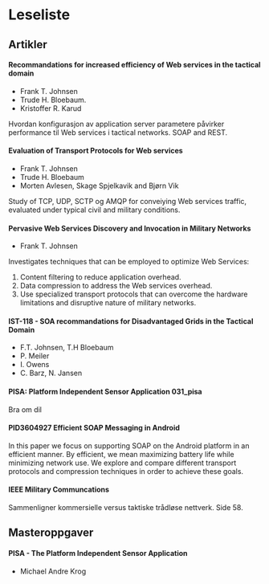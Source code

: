 Leseliste
====================

Artikler
---------------------

#### Recommandations for increased efficiency of Web services in the tactical domain
* Frank T. Johnsen
* Trude H. Bloebaum.
* Kristoffer R. Karud

Hvordan konfigurasjon av application server parametere påvirker performance til Web services i tactical networks.
SOAP and REST.

#### Evaluation of Transport Protocols for Web services
* Frank T. Johnsen
* Trude H. Bloebaum
* Morten Avlesen, Skage Spjelkavik and Bjørn Vik

Study of TCP, UDP, SCTP og AMQP for conveiying Web services traffic, evaluated under typical civil and military conditions.

#### Pervasive Web Services Discovery and Invocation in Military Networks
* Frank T. Johnsen

Investigates techniques that can be employed to optimize Web Services:
1. Content filtering to reduce application overhead.
2. Data compression to address the Web services overhead.
3. Use specialized transport protocols that can overcome the hardware limitations and disruptive nature of military networks.

#### IST-118 - SOA recommandations for Disadvantaged Grids in the Tactical Domain
* F.T. Johnsen, T.H Bloebaum
* P. Meiler
* I. Owens
* C. Barz, N. Jansen

#### PISA: Platform Independent Sensor Application 031_pisa
Bra om dil

#### PID3604927 Efficient SOAP Messaging in Android
In this paper we focus on supporting SOAP on the Android platform in an
efficient manner. By efficient, we mean maximizing battery life while
minimizing network use. We explore and compare different transport protocols
and compression techniques in order to achieve these goals.

#### IEEE Military Communcations
Sammenligner kommersielle versus taktiske trådløse nettverk. Side 58.



Masteroppgaver
---------------------
#### PISA - The Platform Independent Sensor Application
* Michael Andre Krog
